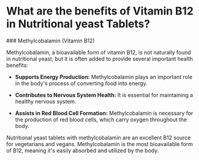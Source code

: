 # What are the benefits of Vitamin B12 in Nutritional yeast Tablets?

\### Methylcobalamin (Vitamin B12)

Methylcobalamin, a bioavailable form of vitamin B12, is not naturally found in nutritional yeast, but it is often added to provide several important health benefits: 

- **Supports Energy Production:** Methylcobalamin plays an important role in the body's process of converting food into energy. 

- **Contributes to Nervous System Health:** It is essential for maintaining a healthy nervous system.    

- **Assists in Red Blood Cell Formation:** Methylcobalamin is necessary for the production of red blood cells, which carry oxygen throughout the body. 

Nutritional yeast tablets with methylcobalamin are an excellent B12 source for vegetarians and vegans. Methylcobalamin is the most bioavailable form of B12, meaning it's easily absorbed and utilized by the body.